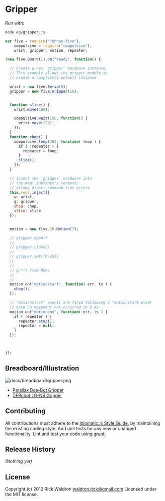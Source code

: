 # Gripper

Run with:
```bash
node eg/gripper.js
```


```javascript
var five = require("johnny-five"),
    compulsive = require("compulsive"),
    wrist, gripper, motion, repeater;

(new five.Board()).on("ready", function() {

  // Create a new `gripper` hardware instance.
  // This example allows the gripper module to
  // create a completely default instance

  wrist = new five.Servo(9);
  gripper = new five.Gripper(10);


  function slice() {
    wrist.move(100);

    compulsive.wait(100, function() {
      wrist.move(120);
    });
  }
  function chop() {
    compulsive.loop(200, function( loop ) {
      if ( !repeater ) {
        repeater = loop;
      }
      slice();
    });
  }

  // Inject the `gripper` hardware into
  // the Repl instance's context;
  // allows direct command line access
  this.repl.inject({
    w: wrist,
    g: gripper,
    chop: chop,
    slice: slice
  });


  motion = new five.IR.Motion(7);

  // gripper.open()
  //
  // gripper.close()
  //
  // gripper.set([0-10])
  //
  //
  // g.*() from REPL
  //
  //
  motion.on("motionstart", function( err, ts ) {
    chop();
  });

  // "motionstart" events are fired following a "motionstart event
  // when no movement has occurred in X ms
  motion.on("motionend", function( err, ts ) {
    if ( repeater ) {
      repeater.stop();
      repeater = null;
    }
  });



});


```


## Breadboard/Illustration


![docs/breadboard/gripper.png](breadboard/gripper.png)



- [Parallax Boe-Bot Gripper](http://www.parallax.com/Portals/0/Downloads/docs/prod/acc/GripperManual-v3.0.pdf)
- [DFRobot LG-NS Gripper](http://www.dfrobot.com/index.php?route=product/product&filter_name=gripper&product_id=628#.UCvGymNST_k)





## Contributing
All contributions must adhere to the [Idiomatic.js Style Guide](https://github.com/rwldrn/idiomatic.js),
by maintaining the existing coding style. Add unit tests for any new or changed functionality. Lint and test your code using [grunt](https://github.com/cowboy/grunt).

## Release History
_(Nothing yet)_

## License
Copyright (c) 2012 Rick Waldron <waldron.rick@gmail.com>
Licensed under the MIT license.
